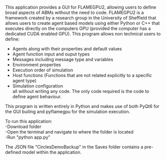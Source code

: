 This application provides a GUI for FLAMEGPU2, allowing users to define broad aspects of ABMs without the need to code. FLAMEGPU2 is a framework created by a research group in the University of Sheffield that allows users to create agent based models using either Python or C++ that executes directly on the computers GPU (provided the computer has a dedicated CUDA enabled GPU). This program allows non technical users to define:<br>
  - Agents along with their properties and default values<br>
  - Agent function input and ouput types
  - Messages including message type and variables<br>
  - Environment properties<br>
  - Execution order of simulation<br>
  - Host functions (Functions that are not related explicitly to a specific agent type)<br>
  - Simulation configuration<br>
 all without writing any code. The only code required is the code to define agent behaviour.
 
 This program is written entirely in Python and makes use of both PyQt6 for the GUI builing and pyflamegpu for the simulation execution.

To run this application:<br>
  -Download folder<br>
  -Open the terminal and navigate to where the folder is located<br>
  -Run "python app.py"<br>


The JSON file "CirclesDemoBackup" in the Saves folder contains a pre-defined model within the application.
